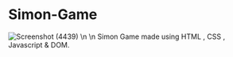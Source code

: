 # Simon-Game
![Screenshot (4439)](https://user-images.githubusercontent.com/95875960/208318931-5556196c-bbdd-4ca9-b8fe-e8382763d4a3.png)
\n
\n
Simon Game made using HTML , CSS , Javascript &amp; DOM.
